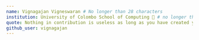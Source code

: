 ```yaml
---
name: Vignagajan Vigneswaran # No longer than 28 characters
institution: University of Colombo School of Computing 🚩 # no longer than 58 characters
quote: Nothing in contribution is useless as long as you have created your first pull request. # no longer than 100 characters, avoid using quotes(") to guarantee the format remains the same.
github_user: vignagajan
---
```

